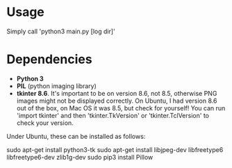 # Usage

Simply call 'python3 main.py [log dir]'

# Dependencies

- <b>Python 3</b>
- <b>PIL</b> (python imaging library)
- <b>tkinter 8.6</b>. It's important to be on version 8.6, not 8.5, otherwise PNG images might not be displayed correctly. On Ubuntu, I had version 8.6 out of the box, on Mac OS it was 8.5, but check for yourself! You can run 'import tkinter' and then 'tkinter.TkVersion' or 'tkinter.TclVersion' to check your version.

Under Ubuntu, these can be installed as follows:

sudo apt-get install python3-tk
sudo apt-get install libjpeg-dev libfreetype6 libfreetype6-dev zlib1g-dev
sudo pip3 install Pillow

